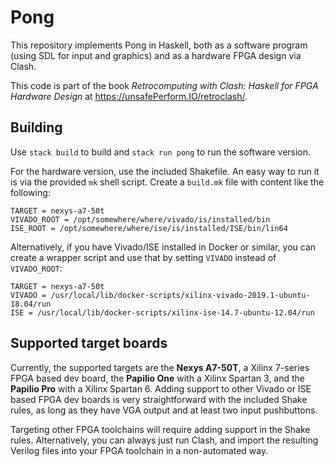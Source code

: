 # Pong

This repository implements Pong in Haskell, both as a software program
(using SDL for input and graphics) and as a hardware FPGA design via
Clash.

This code is part of the book *Retrocomputing with Clash: Haskell for
FPGA Hardware Design* at <https://unsafePerform.IO/retroclash/>.

## Building

Use `stack build` to build and `stack run pong` to run the software
version.

For the hardware version, use the included Shakefile. An easy way to
run it is via the provided `mk` shell script. Create a `build.mk` file
with content like the following:

    TARGET = nexys-a7-50t
    VIVADO_ROOT = /opt/somewhere/where/vivado/is/installed/bin
    ISE_ROOT = /opt/somewhere/where/ise/is/installed/ISE/bin/lin64
    
Alternatively, if you have Vivado/ISE installed in Docker or similar, you
can create a wrapper script and use that by setting `VIVADO` instead
of `VIVADO_ROOT`:

    TARGET = nexys-a7-50t
    VIVADO = /usr/local/lib/docker-scripts/xilinx-vivado-2019.1-ubuntu-18.04/run
    ISE = /usr/local/lib/docker-scripts/xilinx-ise-14.7-ubuntu-12.04/run

## Supported target boards

Currently, the supported targets are the **Nexys A7-50T**, a Xilinx
7-series FPGA based dev board, the **Papilio One** with a Xilinx
Spartan 3, and the **Papilio Pro** with a Xilinx Spartan 6.  Adding
support to other Vivado or ISE based FPGA dev boards is very
straightforward with the included Shake rules, as long as they have
VGA output and at least two input pushbuttons.

Targeting other FPGA toolchains will require adding support in the
Shake rules. Alternatively, you can always just run Clash, and import
the resulting Verilog files into your FPGA toolchain in a
non-automated way.
